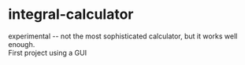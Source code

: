 # integral-calculator

experimental -- not the most sophisticated calculator, but it works well enough.  
First project using a GUI
